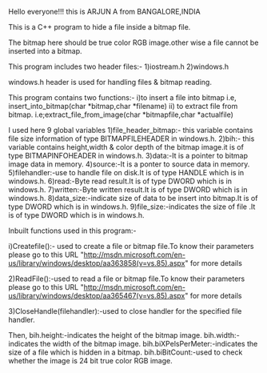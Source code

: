 Hello everyone!!! this is ARJUN A from BANGALORE,INDIA


This is a C++ program to hide a file inside a bitmap file.

The bitmap here should be true color RGB image.other wise a file cannot be inserted into a bitmap. 


This program includes two header files:-
1)iostream.h
2)windows.h


windows.h header is used for handling files & bitmap reading.


This program contains two functions:-
i)to insert a file into bitmap i.e, insert_into_bitmap(char *bitmap,char *filename)
ii) to extract file from bitmap. i.e;extract_file_from_image(char *bitmapfile,char *actualfile)

I used here 9 global variables
1)file_header_bitmap:- this variable contains file size information of type BITMAPFILEHEADER in windows.h.
2)bih:- this variable contains height,width & color depth of the bitmap image.it is of type BITMAPINFOHEADER in windows.h.
3)data:-It is a pointer  to bitmap image data in memory.
4)source:-It is a ponter to source data in memory.
5)filehandler:-use to handle file on disk.It is of type HANDLE which is in windows.h.
6)read:-Byte read result.It is of type DWORD which is in windows.h.
7)written:-Byte written result.It is of type DWORD which is in windows.h.
8)data_size:-indicate size of data to be insert into bitmap.It is of type DWORD which is in windows.h.
9)file_size:-indicates the size of file .It is of type DWORD which is in windows.h.

Inbuilt functions used in this program:-

i)Createfile():- used to create a file or bitmap file.To know their parameters please go to this URL "http://msdn.microsoft.com/en-us/library/windows/desktop/aa363858(v=vs.85).aspx"
for more details

2)ReadFile():-used to read a file or bitmap file.To know their parameters please go to this URL "http://msdn.microsoft.com/en-us/library/windows/desktop/aa365467(v=vs.85).aspx"
 for more details
 
3)CloseHandle(filehandler):-used to close handler for the specified file handler.


Then,
bih.height:-indicates the height of the bitmap image.
bih.width:-indicates the width of the bitmap image.
bih.biXPelsPerMeter:-indicates the size of a file which is hidden in a bitmap.
bih.biBitCount:-used to check whether the image is 24 bit true color RGB image.
